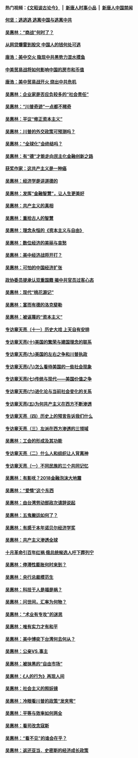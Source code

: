 #### 热门视频：[《文昭谈古论今》](https://github.com/gfw-breaker/wenzhao/blob/master/README.md?t=10191534) &nbsp;|&nbsp; [新唐人时事小品](https://github.com/gfw-breaker/ntdtv-comedy/blob/master/README.md?t=10191534) &nbsp;|&nbsp; [新唐人中国禁闻](https://github.com/gfw-breaker/ntdtv-news/blob/master/README.md?t=10191534)

#### [何坚：逃逃逃 逃离中国与逃离中共](../pages/nsc423/n10592891.md?t=10191534) 

#### [吴惠林：“商战”何时了？](../pages/nsc423/n10573558.md?t=10191534) 

#### [从网贷爆雷到股灾 中国人的钱何处可逃](../pages/nsc423/n10572800.md?t=10191534) 

#### [唐浩：美中交火 隐现中共黑势力混水摸鱼](../pages/nsc423/n10544040.md?t=10191534) 

#### [中美贸易战将如何影响中国的房市和币值](../pages/nsc423/n10543697.md?t=10191534) 

#### [唐浩：美中贸易战开火 烧出中共危机](../pages/nsc423/n10540126.md?t=10191534) 

#### [吴惠林：企业家是否应负较多的“社会责任”](../pages/nsc423/n10535022.md?t=10191534) 

#### [吴惠林：“川普奇迹”一点都不稀奇](../pages/nsc423/n10512808.md?t=10191534) 

#### [吴惠林：平议“修正资本主义”](../pages/nsc423/n10495724.md?t=10191534) 

#### [吴惠林：川普的外交政策可预测吗？](../pages/nsc423/n10462387.md?t=10191534) 

#### [吴惠林：“全球化”会终结吗？](../pages/nsc423/n10452838.md?t=10191534) 

#### [吴惠林：有“德”才能走向民主化金融创新之路](../pages/nsc423/n10432292.md?t=10191534) 

#### [获奖作家：这共产主义是一种癌](../pages/nsc423/n10431541.md?t=10191534) 

#### [吴惠林：经济学是讲道德的](../pages/nsc423/n10398014.md?t=10191534) 

#### [吴惠林：发挥“金融智慧”，让人生更美好](../pages/nsc423/n10375019.md?t=10191534) 

#### [吴惠林：共产主义的真相](../pages/nsc423/n10351394.md?t=10191534) 

#### [吴惠林：重拾古人的智慧](../pages/nsc423/n10337691.md?t=10191534) 

#### [吴惠林：理念永恒的《资本主义与自由》](../pages/nsc423/n10316274.md?t=10191534) 

#### [吴惠林：数位经济的美丽与哀愁](../pages/nsc423/n10292946.md?t=10191534) 

#### [吴惠林：美中经济战将开打？](../pages/nsc423/n10258825.md?t=10191534) 

#### [吴惠林：可怕的中国经济扩张](../pages/nsc423/n10219147.md?t=10191534) 

#### [政协委员提承认双重国籍 揭中共官员过客心态](../pages/nsc423/n10208809.md?t=10191534) 

#### [吴惠林：现代“桃花源记”](../pages/nsc423/n10185234.md?t=10191534) 

#### [吴惠林：富而有德的洛克斐勒](../pages/nsc423/n10142264.md?t=10191534) 

#### [吴惠林：被诬蔑的“资本主义”](../pages/nsc423/n10124816.md?t=10191534) 

#### [专访章天亮（十一）历史大戏 上天自有安排](../pages/nsc423/n10094905.md?t=10191534) 

#### [专访章天亮(十)美国的繁荣与建国理念的联系](../pages/nsc423/n10094899.md?t=10191534) 

#### [专访章天亮(九)美国的左右之争和川普执政](../pages/nsc423/n10094889.md?t=10191534) 

#### [专访章天亮(八)怎么看待美国的一些社会现象](../pages/nsc423/n10094857.md?t=10191534) 

#### [专访章天亮(七)传统与现代——美国价值之争](../pages/nsc423/n10093140.md?t=10191534) 

#### [专访章天亮(六)进化论与当前社会变化的关系](../pages/nsc423/n10092036.md?t=10191534) 

#### [专访章天亮(五)为何共产主义在西方不断渗透](../pages/nsc423/n10083620.md?t=10191534) 

#### [专访章天亮（四）历史上的预言告诉我们什么](../pages/nsc423/n10083606.md?t=10191534) 

#### [专访章天亮（三）左派在西方渗透的三领域](../pages/nsc423/n10081115.md?t=10191534) 

#### [吴惠林：工会的形成及其功能](../pages/nsc423/n10080633.md?t=10191534) 

#### [专访章天亮（二）什么人和组织让人背离神](../pages/nsc423/n10076637.md?t=10191534) 

#### [专访章天亮（一）不同民族的三个共同记忆](../pages/nsc423/n10074188.md?t=10191534) 

#### [吴惠林：有影呒？2018金融泡沫大地震](../pages/nsc423/n10040534.md?t=10191534) 

#### [吴惠林：“爱情”这个东西](../pages/nsc423/n10019423.md?t=10191534) 

#### [吴惠林：由台湾劳动部政次请辞说起](../pages/nsc423/n9979679.md?t=10191534) 

#### [吴惠林：五鬼搬运如何了？](../pages/nsc423/n9925338.md?t=10191534) 

#### [吴惠林：有感于本年诺贝尔经济学奖](../pages/nsc423/n9871883.md?t=10191534) 

#### [吴惠林：共产主义渗透全球](../pages/nsc423/n9812748.md?t=10191534) 

#### [十月革命引百年红祸 俄总统候选人吁下葬列宁](../pages/nsc423/n9810182.md?t=10191534) 

#### [吴惠林：停滞性膨胀何时来到？](../pages/nsc423/n9764136.md?t=10191534) 

#### [吴惠林：央行总裁模范生](../pages/nsc423/n9728134.md?t=10191534) 

#### [吴惠林：科技于人是福是祸？](../pages/nsc423/n9672982.md?t=10191534) 

#### [吴惠林：问世间，汇率为何物？](../pages/nsc423/n9621788.md?t=10191534) 

#### [吴惠林：“术业有专攻”的迷思](../pages/nsc423/n9580363.md?t=10191534) 

#### [吴惠林：唯有实力才有和平](../pages/nsc423/n9529599.md?t=10191534) 

#### [吴惠林：美中博奕下台湾何去何从？](../pages/nsc423/n9483598.md?t=10191534) 

#### [吴惠林：公亲VS.事主](../pages/nsc423/n9425637.md?t=10191534) 

#### [吴惠林：被抹黑的“自由市场”](../pages/nsc423/n9351545.md?t=10191534) 

#### [吴惠林：《人的行为》再现人间](../pages/nsc423/n9296339.md?t=10191534) 

#### [吴惠林：社会主义的照妖镜](../pages/nsc423/n9243460.md?t=10191534) 

#### [吴惠林：冷眼看川普的政策“发夹弯”](../pages/nsc423/n9120684.md?t=10191534) 

#### [吴惠林：平等与效率如何两全](../pages/nsc423/n9075430.md?t=10191534) 

#### [吴惠林：看司改念寇斯](../pages/nsc423/n9024915.md?t=10191534) 

#### [吴惠林：“看不见”的谁会在乎？](../pages/nsc423/n8977488.md?t=10191534) 

#### [吴惠林：返还亚当．史密斯的经济成长政策](../pages/nsc423/n8931896.md?t=10191534) 

